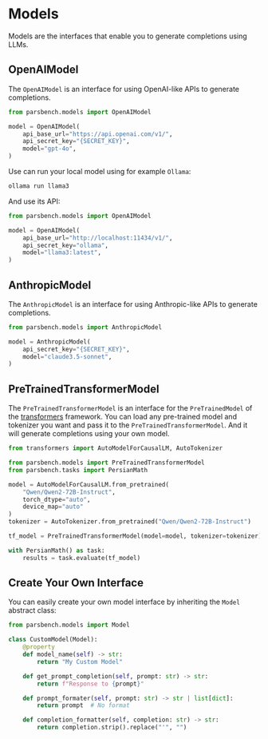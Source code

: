 # Models

Models are the interfaces that enable you to generate completions using LLMs.

## OpenAIModel

The `OpenAIModel` is an interface for using OpenAI-like APIs to generate completions.

```python
from parsbench.models import OpenAIModel

model = OpenAIModel(
    api_base_url="https://api.openai.com/v1/",
    api_secret_key="{SECRET_KEY}",
    model="gpt-4o",
)
```

Use can run your local model using for example `Ollama`:

```bash
ollama run llama3
```

And use its API:

```python
from parsbench.models import OpenAIModel

model = OpenAIModel(
    api_base_url="http://localhost:11434/v1/",
    api_secret_key="ollama",
    model="llama3:latest",
)
```

## AnthropicModel

The `AnthropicModel` is an interface for using Anthropic-like APIs to generate completions.

```python
from parsbench.models import AnthropicModel

model = AnthropicModel(
    api_secret_key="{SECRET_KEY}",
    model="claude3.5-sonnet",
)
```

## PreTrainedTransformerModel

The `PreTrainedTransformerModel` is an interface for the `PreTrainedModel` of the [transformers](https://huggingface.co/docs/transformers) framework.
You can load any pre-trained model and tokenizer you want and pass it to the `PreTrainedTransformerModel`. And it will generate completions using your own model.

```python
from transformers import AutoModelForCausalLM, AutoTokenizer

from parsbench.models import PreTrainedTransformerModel
from parsbench.tasks import PersianMath

model = AutoModelForCausalLM.from_pretrained(
    "Qwen/Qwen2-72B-Instruct",
    torch_dtype="auto",
    device_map="auto"
)
tokenizer = AutoTokenizer.from_pretrained("Qwen/Qwen2-72B-Instruct")

tf_model = PreTrainedTransformerModel(model=model, tokenizer=tokenizer)

with PersianMath() as task:
    results = task.evaluate(tf_model)
```

## Create Your Own Interface

You can easily create your own model interface by inheriting the `Model` abstract class:

```python
from parsbench.models import Model

class CustomModel(Model):
    @property
    def model_name(self) -> str:
        return "My Custom Model"

    def get_prompt_completion(self, prompt: str) -> str:
        return f"Response to {prompt}"

    def prompt_formater(self, prompt: str) -> str | list[dict]:
        return prompt  # No format

    def completion_formatter(self, completion: str) -> str:
        return completion.strip().replace("'", "")
```
